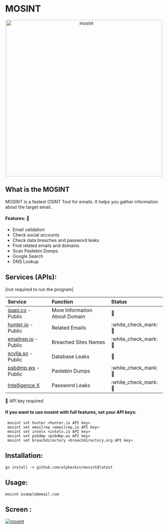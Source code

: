 # MOSINT

<p align="center">
  <img src="https://raw.githubusercontent.com/alpkeskin/mosint/master/banner2-2.png" width="500" title="mosint">
</p>

## What is the MOSINT

MOSINT is a fastest OSINT Tool for emails. It helps you gather information about the target email.

#### Features: :eyes:

* Email validation
* Check social accounts
* Check data breaches and password leaks
* Find related emails and domains
* Scan Pastebin Dumps
* Google Search
* DNS Lookup


## Services (APIs):

\[not required to run the program\]

| Service | Function | Status |
| :--- | :--- | :--- |
| [ipapi.co](https://ipapi.co/) - Public | More Information About Domain | :construction: |
| [hunter.io](https://hunter.io/) - Public | Related Emails | :white\_check\_mark: :key: |
| [emailrep.io](https://emailrep.io/) - Public | Breached Sites Names | :white\_check\_mark: :key: |
| [scylla.so](https://scylla.so/) - Public | Database Leaks | :construction: |
| [psbdmp.ws](https://psbdmp.ws/) - Public | Pastebin Dumps | :white\_check\_mark: :key: |
| [Intelligence X](https://intelx.io/)| Password Leaks | :white\_check\_mark: :key: |

:key: API key required

#### If you want to use mosint with full features, set your API keys:

 ```
  mosint set hunter <hunter.io API key>
  mosint set emailrep <emailrep.io API key>
  mosint set intelx <intelx.io API key>
  mosint set psbdmp <psbdmp.ws API key>
  mosint set breachdirectory <breachdirectory.org API key>
  ```

## Installation:

```
go install -v github.com/alpkeskin/mosint@latest
```

## Usage:

```
mosint example@email.com
```

## Screen :

[![mosint](https://asciinema.org/a/529726.svg)](https://asciinema.org/a/529726)


